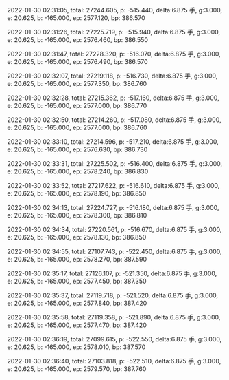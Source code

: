 2022-01-30 02:31:05, total: 27244.605, p: -515.440, delta:6.875 手, g:3.000, e: 20.625, b: -165.000, ep: 2577.120, bp: 386.570

2022-01-30 02:31:26, total: 27225.719, p: -515.940, delta:6.875 手, g:3.000, e: 20.625, b: -165.000, ep: 2576.460, bp: 386.550

2022-01-30 02:31:47, total: 27228.320, p: -516.070, delta:6.875 手, g:3.000, e: 20.625, b: -165.000, ep: 2576.490, bp: 386.570

2022-01-30 02:32:07, total: 27219.118, p: -516.730, delta:6.875 手, g:3.000, e: 20.625, b: -165.000, ep: 2577.350, bp: 386.760

2022-01-30 02:32:28, total: 27215.362, p: -517.160, delta:6.875 手, g:3.000, e: 20.625, b: -165.000, ep: 2577.000, bp: 386.770

2022-01-30 02:32:50, total: 27214.260, p: -517.080, delta:6.875 手, g:3.000, e: 20.625, b: -165.000, ep: 2577.000, bp: 386.760

2022-01-30 02:33:10, total: 27214.596, p: -517.210, delta:6.875 手, g:3.000, e: 20.625, b: -165.000, ep: 2576.630, bp: 386.730

2022-01-30 02:33:31, total: 27225.502, p: -516.400, delta:6.875 手, g:3.000, e: 20.625, b: -165.000, ep: 2578.240, bp: 386.830

2022-01-30 02:33:52, total: 27217.622, p: -516.610, delta:6.875 手, g:3.000, e: 20.625, b: -165.000, ep: 2578.190, bp: 386.850

2022-01-30 02:34:13, total: 27224.727, p: -516.180, delta:6.875 手, g:3.000, e: 20.625, b: -165.000, ep: 2578.300, bp: 386.810

2022-01-30 02:34:34, total: 27220.561, p: -516.670, delta:6.875 手, g:3.000, e: 20.625, b: -165.000, ep: 2578.130, bp: 386.850

2022-01-30 02:34:55, total: 27107.743, p: -522.450, delta:6.875 手, g:3.000, e: 20.625, b: -165.000, ep: 2578.270, bp: 387.590

2022-01-30 02:35:17, total: 27126.107, p: -521.350, delta:6.875 手, g:3.000, e: 20.625, b: -165.000, ep: 2577.450, bp: 387.350

2022-01-30 02:35:37, total: 27119.718, p: -521.520, delta:6.875 手, g:3.000, e: 20.625, b: -165.000, ep: 2577.840, bp: 387.420

2022-01-30 02:35:58, total: 27119.358, p: -521.890, delta:6.875 手, g:3.000, e: 20.625, b: -165.000, ep: 2577.470, bp: 387.420

2022-01-30 02:36:19, total: 27099.615, p: -522.550, delta:6.875 手, g:3.000, e: 20.625, b: -165.000, ep: 2578.010, bp: 387.570

2022-01-30 02:36:40, total: 27103.818, p: -522.510, delta:6.875 手, g:3.000, e: 20.625, b: -165.000, ep: 2579.570, bp: 387.760